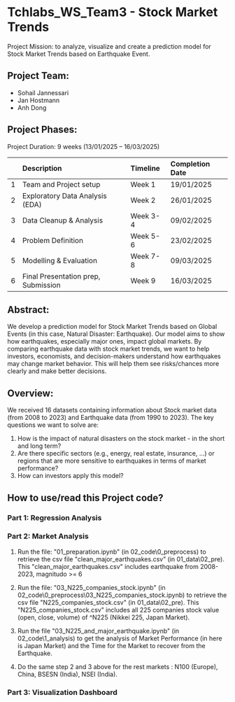 # Tchlabs_WS_Team3 - Stock Market Trends

Project Mission: to analyze, visualize and create a prediction model for Stock Market Trends based on Earthquake Event.

## Project Team: 

-	Sohail Jannessari
-	Jan Hostmann
-	Anh Dong 

## Project Phases: 

Project Duration: 9 weeks (13/01/2025 – 16/03/2025) 

|     |             Description              |  Timeline  | Completion Date |
|:----|:-------------------------------------|:-----------|:----------------|
|  1  | Team and Project setup               |   Week 1   |    19/01/2025   |
|  2  | Exploratory Data Analysis (EDA)      |   Week 2   |    26/01/2025   |
|  3  | Data Cleanup & Analysis              |  Week 3-4  |    09/02/2025   |
|  4  | Problem Definition                   |  Week 5-6  |    23/02/2025   |
|  5  | Modelling & Evaluation               |  Week 7-8  |    09/03/2025   |
|  6  | Final Presentation prep, Submission  |   Week 9   |    16/03/2025   |


## Abstract:  

We develop a prediction model for Stock Market Trends based on Global Events (in this case, Natural Disaster: Earthquake). Our model aims to show how earthquakes, especially major ones, impact global markets. By comparing earthquake data with stock market trends, we want to help investors, economists, and decision-makers understand how earthquakes may change market behavior. This will help them see risks/chances more clearly and make better decisions. 

## Overview:

We received 16 datasets containing information about Stock market data (from 2008 to 2023) and Earthquake data (from 1990 to 2023). 
The key questions we want to solve are: 
1.	How is the impact of natural disasters on the stock market - in the short and long term?
2.	Are there specific sectors (e.g., energy, real estate, insurance, ...) or regions that are more sensitive to earthquakes in terms of market performance?
3.	How can investors apply this model? 

## How to use/read this Project code? 

### Part 1: Regression Analysis




### Part 2: Market Analysis

1. Run the file: "01_preparation.ipynb" (in 02_code\0_preprocess) to retrieve the csv file "clean_major_earthquakes.csv" (in 01_data\02_pre). This "clean_major_earthquakes.csv" includes earthquake from 2008-2023, magnitudo >= 6

2. Run the file: "03_N225_companies_stock.ipynb" (in 02_code\0_preprocess\03_N225_companies_stock.ipynb) to retrieve the csv file "N225_companies_stock.csv" (in 01_data\02_pre). This "N225_companies_stock.csv" includes all 225 companies stock value (open, close, volume) of ^N225 (Nikkei 225, Japan Market). 

3. Run the file "03_N225_and_major_earthquake.ipynb" (in 02_code\1_analysis) to get the analysis of Market Performance (in here is Japan Market) and the Time for the Market to recover from the Earthquake. 

4. Do the same step 2 and 3 above for the rest markets : N100 (Europe), China, BSESN (India), NSEI (India).



### Part 3: Visualization Dashboard